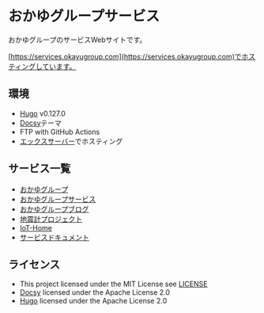 # おかゆグループサービス

おかゆグループのサービスWebサイトです。

[https://services.okayugroup.com](https://services.okayugroup.com)でホスティングしています。

## 環境

- [Hugo](https://gohugo.io/) v0.127.0
- [Docsy](https://www.docsy.dev/)テーマ
- FTP with GitHub Actions
- [エックスサーバー](https://www.xserver.ne.jp/)でホスティング

## サービス一覧

- [おかゆグループ](https://okayugroup.com/)
- [おかゆグループサービス](https://services.okayugroup.com/)
- [おかゆグループブログ](https://blog.okayugroup.com/)
- [地震計プロジェクト](https://services.okayugroup.com/seismometer/)
- [IoT-Home](https://services.okayugroup.com/iot-home/)
- [サービスドキュメント](https://services.okayugroup.com/docs/)

## ライセンス

- This project licensed under the MIT License see [LICENSE](LICENSE)
- [Docsy](https://www.docsy.dev/) licensed under the Apache License 2.0
- [Hugo](https://gohugo.io/) licensed under the Apache License 2.0
